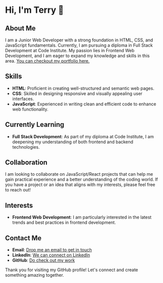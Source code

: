 # Hi, I'm Terry 👋

## About Me
I am a Junior Web Developer with a strong foundation in HTML, CSS, and JavaScript fundamentals. Currently, I am pursuing a diploma in Full Stack Development at Code Institute. My passion lies in Frontend Web Development, and I am eager to expand my knowledge and skills in this area. [You can checkout my portfolio here.](https://terryloughran.netlify.app/)

## Skills
- **HTML**: Proficient in creating well-structured and semantic web pages.
- **CSS**: Skilled in designing responsive and visually appealing user interfaces.
- **JavaScript**: Experienced in writing clean and efficient code to enhance web functionality.

## Currently Learning
- **Full Stack Development**: As part of my diploma at Code Institute, I am deepening my understanding of both frontend and backend technologies.

## Collaboration
I am looking to collaborate on JavaScript/React projects that can help me gain practical experience and a better understanding of the coding world. If you have a project or an idea that aligns with my interests, please feel free to reach out!

## Interests
- **Frontend Web Development**: I am particularly interested in the latest trends and best practices in frontend development.

## Contact Me
- **Email**: [Drop me an email to get in touch](terryloughran@gmail.com)
- **LinkedIn**: [We can connect on LinkedIn](https://www.linkedin.com/in/terryloughran/)
- **GitHub**: [Do check out my work](https://github.com/TerryLoc?tab=repositories)

Thank you for visiting my GitHub profile! Let's connect and create something amazing together.
